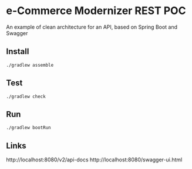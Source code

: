 # e-Commerce Modernizer REST POC

An example of clean architecture for an API, based on Spring Boot and Swagger

## Install

```
./gradlew assemble
```

## Test

```
./gradlew check
```

## Run

```
./gradlew bootRun
```

## Links

http://localhost:8080/v2/api-docs
http://localhost:8080/swagger-ui.html
